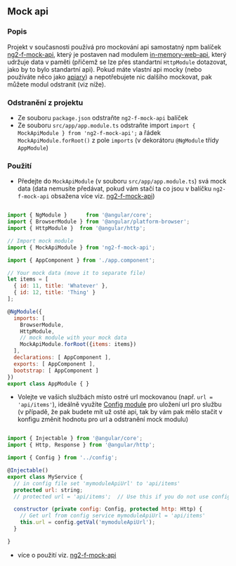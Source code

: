 ## Mock api

### Popis

Projekt v současnosti používá pro mockování api samostatný npm balíček [ng2-f-mock-api](https://github.com/fragaria/ng2-f-mock-api), který je postaven nad modulem [in-memory-web-api](https://github.com/angular/in-memory-web-api), který udržuje data v paměti (přičemž se lze přes standartní `HttpModule` dotazovat, jako by to bylo standartní api). Pokud máte vlastní api mocky (nebo používáte něco jako [apiary](https://apiary.io/)) a nepotřebujete nic dalšího mockovat, pak můžete modul odstranit (viz níže).

### Odstranění z projektu

- Ze souboru `package.json` odstraňte `ng2-f-mock-api` balíček
- Ze souboru `src/app/app.module.ts` odstraňte import `import { MockApiModule } from 'ng2-f-mock-api';` a řádek `MockApiModule.forRoot()` z pole `imports` (v dekorátoru `@NgModule` třídy `AppModule`)

### Použití

- Předejte do `MockApiModule` (v souboru `src/app/app.module.ts`) svá mock data (data nemusíte předávat, pokud vám stačí ta co jsou v balíčku `ng2-f-mock-api` obsažena více viz. [ng2-f-mock-api](https://github.com/fragaria/ng2-f-mock-api))

```js

import { NgModule }      from '@angular/core';
import { BrowserModule } from '@angular/platform-browser';
import { HttpModule }  from '@angular/http';

// Import mock module
import { MockApiModule } from 'ng2-f-mock-api';

import { AppComponent } from './app.component';

// Your mock data (move it to separate file)
let items = [
  { id: 11, title: 'Whatever' },
  { id: 12, title: 'Thing' }
];

@NgModule({
  imports: [
    BrowserModule,
    HttpModule,
    // mock module with your mock data
    MockApiModule.forRoot({items: items})
  ],
  declarations: [ AppComponent ],
  exports: [ AppComponent ],
  bootstrap: [ AppComponent ]
})
export class AppModule { }

```

- Volejte ve vašich službách místo ostré url mockovanou (např. `url = 'api/items'`), ideálně využíte [Config module](./config.md) pro uložení url pro službu (v případě, že pak budete mít už osté api, tak by vám pak mělo stačit v konfigu změnit hodnotu pro url a odstranění mock modulu)

```js

import { Injectable } from '@angular/core';
import { Http, Response } from '@angular/http';

import { Config } from '../config';

@Injectable()
export class MyService {
  // in config file set 'mymoduleApiUrl' to 'api/items'
  protected url: string;
  // protected url = 'api/items';  // Use this if you do not use config service

  constructor (private config: Config, protected http: Http) {
    // Get url from config service mymoduleApiUrl = 'api/items'
    this.url = config.getVal('mymoduleApiUrl');
  }

}

```

- více o použití viz. [ng2-f-mock-api](https://github.com/fragaria/ng2-f-mock-api)

